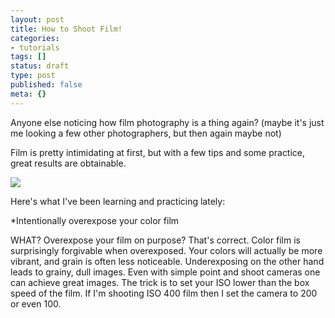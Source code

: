 ```yaml
---
layout: post
title: How to Shoot Film!
categories:
- tutorials
tags: []
status: draft
type: post
published: false
meta: {}
---
```


Anyone else noticing how film photography is a thing again? (maybe it's just me looking a few other photographers, but then again maybe not)

Film is pretty intimidating at first, but with a few tips and some practice, great results are obtainable. 

![](/squarespace_images/content_v1_50dcc98be4b0c2f49762636c_1427940772303-5X4OEJA9HIVPN1R0TDXS_image-asset.jpeg_)
  

Here's what I've been learning and practicing lately:

*Intentionally overexpose your color film

WHAT? Overexpose your film on purpose? That's correct. Color film is surprisingly forgivable when overexposed. Your colors will actually be more vibrant, and grain is often less noticeable. Underexposing on the other hand leads to grainy, dull images. Even with simple point and shoot cameras one can achieve great images. The trick is to set your ISO lower than the box speed of the film. If I'm shooting ISO 400 film then I set the camera to 200 or even 100. 
